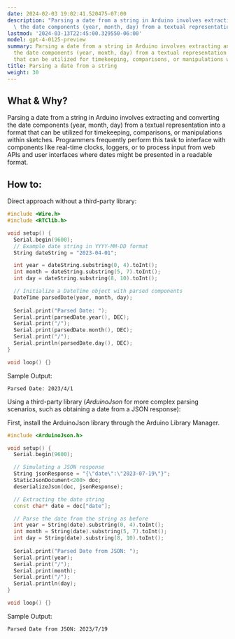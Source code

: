 ```yaml
---
date: 2024-02-03 19:02:41.520475-07:00
description: "Parsing a date from a string in Arduino involves extracting and converting\
  \ the date components (year, month, day) from a textual representation into a\u2026"
lastmod: '2024-03-13T22:45:00.329550-06:00'
model: gpt-4-0125-preview
summary: Parsing a date from a string in Arduino involves extracting and converting
  the date components (year, month, day) from a textual representation into a format
  that can be utilized for timekeeping, comparisons, or manipulations within sketches.
title: Parsing a date from a string
weight: 30
---
```


## What & Why?

Parsing a date from a string in Arduino involves extracting and converting the date components (year, month, day) from a textual representation into a format that can be utilized for timekeeping, comparisons, or manipulations within sketches. Programmers frequently perform this task to interface with components like real-time clocks, loggers, or to process input from web APIs and user interfaces where dates might be presented in a readable format.

## How to:

Direct approach without a third-party library:

```cpp
#include <Wire.h>
#include <RTClib.h>

void setup() {
  Serial.begin(9600);
  // Example date string in YYYY-MM-DD format
  String dateString = "2023-04-01"; 

  int year = dateString.substring(0, 4).toInt();
  int month = dateString.substring(5, 7).toInt();
  int day = dateString.substring(8, 10).toInt();

  // Initialize a DateTime object with parsed components
  DateTime parsedDate(year, month, day);
  
  Serial.print("Parsed Date: ");
  Serial.print(parsedDate.year(), DEC);
  Serial.print("/");
  Serial.print(parsedDate.month(), DEC);
  Serial.print("/");
  Serial.println(parsedDate.day(), DEC);
}

void loop() {}
```

Sample Output:
```
Parsed Date: 2023/4/1
```

Using a third-party library (*ArduinoJson* for more complex parsing scenarios, such as obtaining a date from a JSON response):

First, install the ArduinoJson library through the Arduino Library Manager.

```cpp
#include <ArduinoJson.h>

void setup() {
  Serial.begin(9600);

  // Simulating a JSON response
  String jsonResponse = "{\"date\":\"2023-07-19\"}";
  StaticJsonDocument<200> doc;
  deserializeJson(doc, jsonResponse);

  // Extracting the date string
  const char* date = doc["date"];

  // Parse the date from the string as before
  int year = String(date).substring(0, 4).toInt();
  int month = String(date).substring(5, 7).toInt();
  int day = String(date).substring(8, 10).toInt();
  
  Serial.print("Parsed Date from JSON: ");
  Serial.print(year);
  Serial.print("/");
  Serial.print(month);
  Serial.print("/");
  Serial.println(day);
}

void loop() {}
```

Sample Output:
```
Parsed Date from JSON: 2023/7/19
```
